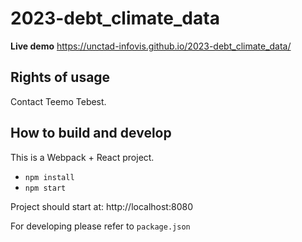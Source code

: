 # 2023-debt_climate_data

**Live demo** https://unctad-infovis.github.io/2023-debt_climate_data/

## Rights of usage

Contact Teemo Tebest.

## How to build and develop

This is a Webpack + React project.

* `npm install`
* `npm start`

Project should start at: http://localhost:8080

For developing please refer to `package.json`